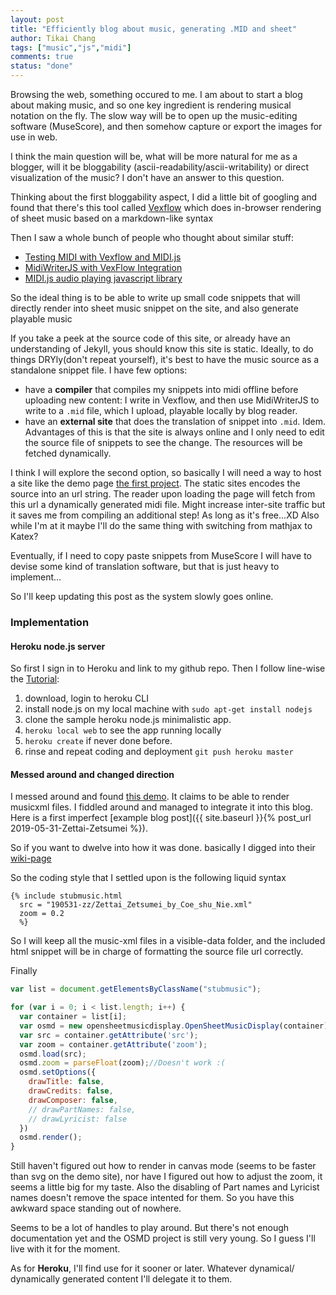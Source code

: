 ```yaml
---
layout: post
title: "Efficiently blog about music, generating .MID and sheet"
author: Tikai Chang
tags: ["music","js","midi"]
comments: true
status: "done"
---
```


Browsing the web, something occured to me.
I am about to start a blog about making music, and so one key ingredient is rendering musical notation on the fly.
The slow way will be to open up the music-editing software (MuseScore), and then somehow capture or export the images for use in web.

I think the main question will be, what will be more natural for me as a blogger, will it be bloggability (ascii-readability/ascii-writability) or direct visualization of the music? I don't have an answer to this question.

Thinking about the first bloggability aspect, I did a little bit of googling and found that there's this tool called
[Vexflow](http://www.vexflow.com/) which does in-browser rendering of sheet music
based on a markdown-like syntax

Then I saw a whole bunch of people who thought about similar stuff:
- [Testing MIDI with Vexflow and MIDI.js](https://github.com/fyhao/testmidi)
<a name="testmidi"></a>
- [MidiWriterJS with VexFlow Integration](http://grimmdude.com/MidiWriterJS/)
- [MIDI.js audio playing javascript library](https://www.midijs.net/)

So the ideal thing is to be able to write up small code snippets that will
directly render into sheet music snippet on the site, and also generate playable music

If you take a peek at the source code of this site, or already have an
understanding of Jekyll, yous should know this site is static.
Ideally, to do things DRYly(don't repeat yourself), it's best to have
the music source as a standalone snippet file.
I have few options:
- have a **compiler** that compiles my snippets into midi offline before uploading new content: I write in Vexflow, and then use MidiWriterJS to write to a `.mid` file, which I upload, playable locally by blog reader.
- have an **external site** that does the translation of snippet into `.mid`. Idem. Advantages of this is that the site is always online and I only need to edit the source file of snippets to see the change. The resources will be fetched dynamically.

I think I will explore the second option, so basically I will need a way to host
a site like the demo page [the first project](#testmidi).
The static sites encodes the source into an url string. The reader upon loading the page will fetch from this url a dynamically generated midi file. Might increase inter-site traffic but it saves me from compiling an additional step! As long as it's free...XD
Also while I'm at it maybe I'll do the same thing with switching from mathjax to Katex?

Eventually, if I need to copy paste snippets from MuseScore I will have to devise some kind of translation software, but that is just heavy to implement...

So I'll keep updating this post as the system slowly goes online.

### Implementation

#### Heroku node.js server

So first I sign in to Heroku and link to my github repo.
Then I follow line-wise the [Tutorial](https://devcenter.heroku.com/articles/getting-started-with-nodejs?singlepage=true):
1. download, login to heroku CLI
2. install node.js on my local machine with `sudo apt-get install nodejs`
3. clone the sample heroku node.js minimalistic app.
4. `heroku local web` to see the app running locally
5. `heroku create` if never done before.
6. rinse and repeat coding and deployment `git push heroku master`

#### Messed around and changed direction

I messed around and found [this demo](https://opensheetmusicdisplay.github.io/demo/). It claims to be able to render musicxml files. I fiddled around and managed to integrate it into this blog. Here is a first imperfect [example blog post]({{ site.baseurl }}{% post_url 2019-05-31-Zettai-Zetsumei %}).

So if you want to dwelve into how it was done. basically I digged into their [wiki-page](https://github.com/opensheetmusicdisplay/opensheetmusicdisplay/wiki)

So the coding style that I settled upon is the following liquid syntax

```
{% include stubmusic.html
  src = "190531-zz/Zettai_Zetsumei_by_Coe_shu_Nie.xml"
  zoom = 0.2
  %}
```
So I will keep all the music-xml files in a visible-data folder, and the included html snippet will be in charge of formatting the source file url correctly.

Finally
```javascript
var list = document.getElementsByClassName("stubmusic");

for (var i = 0; i < list.length; i++) {
  var container = list[i];
  var osmd = new opensheetmusicdisplay.OpenSheetMusicDisplay(container);
  var src = container.getAttribute('src');
  var zoom = container.getAttribute('zoom');
  osmd.load(src);
  osmd.zoom = parseFloat(zoom);//Doesn't work :(
  osmd.setOptions({
    drawTitle: false,
    drawCredits: false,
    drawComposer: false,
    // drawPartNames: false,
    // drawLyricist: false
  })
  osmd.render();
}
```

Still haven't figured out how to render in canvas mode (seems to be faster than svg on the demo site), nor have I figured out how to adjust the zoom, it seems a little big for my taste. Also the disabling of Part names and Lyricist names doesn't remove the space intented for them. So you have this awkward space standing out of nowhere.

Seems to be a lot of handles to play around. But there's not enough documentation yet and the OSMD project is still very young. So I guess I'll live with it for the moment.

As for **Heroku**, I'll find use for it sooner or later. Whatever dynamical/ dynamically generated content I'll delegate it to them.
